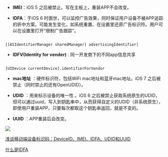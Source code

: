 


- **IMEI**：iOS 5 之后被禁止。写在主板上，重装APP不会改变。

- **IDFA**：于iOS 6 时面世，可以监控广告效果，同时保证用户设备不被APP追踪的折中方案。可能发生变化，如系统重置、在设置里还原广告标识符。用户可以在设置里打开“限制广告跟踪”。

```objc

[[ASIdentifierManager sharedManager] advertisingIdentifier]

```

- **IDFV(Identity for vender)** :  同一开发商下的不同app信息共享

```objc

[UIDevice currentDevice].identifierForVendor

```

- **mac地址** ：硬件标识符，包括WiFi mac地址和蓝牙mac地址。iOS 7 之后被禁止（同时禁止的还有OpenUDID）。

- **UDID** ：用来标示设备的唯一性 。iOS 6 之后被禁止获取系统原生的UDID，但可以通过uuid，写入到钥匙串中，从而获得自定义的UDID（非系统原生），即使用户重装APP，只要每次都取这个钥匙串返回，就是不变的。

- **UUID** ：APP重装后会改变。


![][3]


[浅谈移动端设备标识码：DeviceID、IMEI、IDFA、UDID和UUID][1]

[什么是IDFA][2]

[1]: https://www.jianshu.com/p/38f4d1a4763b
[2]: https://www.jianshu.com/p/204372f9209d
[3]: DeviceId.png
